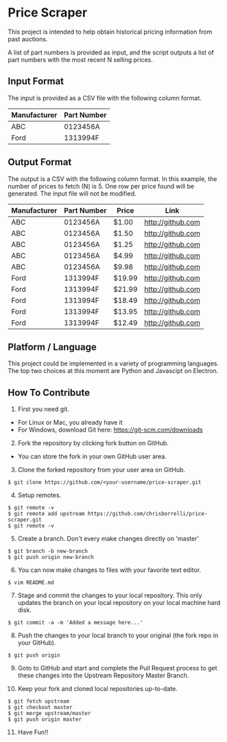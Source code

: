 # Price Scraper

This project is intended to help obtain historical pricing information from past auctions.

A list of part numbers is provided as input, and the script outputs a list of part numbers with the most recent N selling prices.

## Input Format

The input is provided as a CSV file with the following column format.

| Manufacturer | Part Number |
| ------------ | ----------- |
| ABC          | 0123456A    |
| Ford         | 1313994F    |

## Output Format

The output is a CSV with the following column format. In this example, the number of prices to fetch (N) is 5. One row per price found will be generated. The input file will not be modified.

| Manufacturer | Part Number | Price  | Link               |
| ------------ | ----------- | -----  | ------------------ |
| ABC          | 0123456A    | $1.00  | http://github.com  |
| ABC          | 0123456A    | $1.50  | http://github.com  |
| ABC          | 0123456A    | $1.25  | http://github.com  |
| ABC          | 0123456A    | $4.99  | http://github.com  |
| ABC          | 0123456A    | $9.98  | http://github.com  |
| Ford         | 1313994F    | $19.99 | http://github.com  |
| Ford         | 1313994F    | $21.99 | http://github.com  |
| Ford         | 1313994F    | $18.49 | http://github.com  |
| Ford         | 1313994F    | $13.95 | http://github.com  |
| Ford         | 1313994F    | $12.49 | http://github.com  |


## Platform / Language

This project could be implemented in a variety of programming languages. The top two choices at this moment are Python and Javascipt on Electron.

## How To Contribute

1. First you need git.
  - For Linux or Mac, you already have it
  - For Windows, download Git here: https://git-scm.com/downloads

2. Fork the repository by clicking fork button on GitHub.
  - You can store the fork in your own GitHub user area.

3. Clone the forked repository from your user area on GitHub.

```
$ git clone https://github.com/<your-username/price-scraper.git
```

4. Setup remotes.

```
$ git remote -v
$ git remote add upstream https://github.com/chrisborrelli/price-scraper.git
$ git remote -v
```

5. Create a branch. Don't every make changes directly on 'master'

```
$ git branch -b new-branch
$ git push origin new-branch
```

6. You can now make changes to files with your favorite text editor.

```
$ vim README.md
```

7. Stage and commit the changes to your local repository. This only updates the branch on your local repository on your local machine hard disk.

```
$ git commit -a -m 'Added a message here...'
```

8. Push the changes to your local branch to your original (the fork repo in your GitHub).

```
$ git push origin
```

9. Goto to GitHub and start and complete the Pull Request process to get these changes into the Upstream Repository Master Branch.

10. Keep your fork and cloned local repositories up-to-date.

```
$ git fetch upstream
$ git checkout master
$ git merge upstream/master
$ git push origin master
```
   
11. Have Fun!! 
